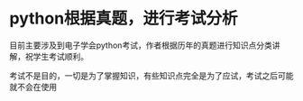 # python根据真题，进行考试分析

目前主要涉及到电子学会python考试，作者根据历年的真题进行知识点分类讲解，祝学生考试顺利。

考试不是目的，一切是为了掌握知识，有些知识点完全是为了应试，考试之后可能就不会在使用
